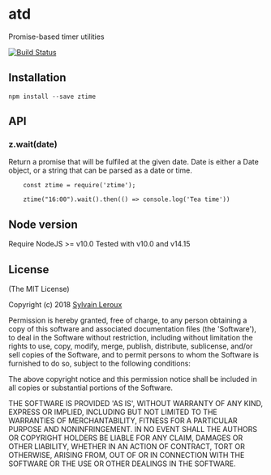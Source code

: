 atd
===

Promise-based timer utilities


[![Build Status](https://travis-ci.org/s-leroux/ztime.png?branch=master)](https://travis-ci.org/s-leroux/ztime)

## Installation

    npm install --save ztime
    

## API

### z.wait(date)

Return a promise that will be fulfiled at the given date.
Date is either a Date object, or a string that can be parsed as a date or time.


```
    const ztime = require('ztime');

    ztime("16:00").wait().then(() => console.log('Tea time'))
```



## Node version
Require NodeJS >= v10.0
Tested with v10.0 and v14.15
 
## License 

(The MIT License)

Copyright (c) 2018 [Sylvain Leroux](mailto:sylvain@chicoree.fr)

Permission is hereby granted, free of charge, to any person obtaining
a copy of this software and associated documentation files (the
'Software'), to deal in the Software without restriction, including
without limitation the rights to use, copy, modify, merge, publish,
distribute, sublicense, and/or sell copies of the Software, and to
permit persons to whom the Software is furnished to do so, subject to
the following conditions:

The above copyright notice and this permission notice shall be
included in all copies or substantial portions of the Software.

THE SOFTWARE IS PROVIDED 'AS IS', WITHOUT WARRANTY OF ANY KIND,
EXPRESS OR IMPLIED, INCLUDING BUT NOT LIMITED TO THE WARRANTIES OF
MERCHANTABILITY, FITNESS FOR A PARTICULAR PURPOSE AND NONINFRINGEMENT.
IN NO EVENT SHALL THE AUTHORS OR COPYRIGHT HOLDERS BE LIABLE FOR ANY
CLAIM, DAMAGES OR OTHER LIABILITY, WHETHER IN AN ACTION OF CONTRACT,
TORT OR OTHERWISE, ARISING FROM, OUT OF OR IN CONNECTION WITH THE
SOFTWARE OR THE USE OR OTHER DEALINGS IN THE SOFTWARE.
